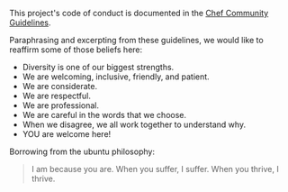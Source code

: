 This project's code of conduct is documented in the [Chef Community
Guidelines](https://github.com/chef/chef-rfc/blob/master/rfc020-community-guidelines.md).

Paraphrasing and excerpting from these guidelines, we would like to
reaffirm some of those beliefs here:

* Diversity is one of our biggest strengths.
* We are welcoming, inclusive, friendly, and patient.
* We are considerate.
* We are respectful.
* We are professional.
* We are careful in the words that we choose.
* When we disagree, we all work together to understand why.
* YOU are welcome here!

Borrowing from the ubuntu philosophy:

> I am because you are.
> When you suffer, I suffer.
> When you thrive, I thrive.
